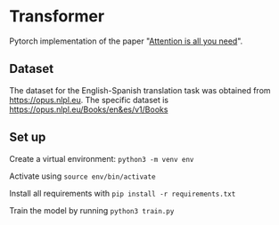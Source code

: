 # Transformer

Pytorch implementation of the paper "[Attention is all you need](https://arxiv.org/pdf/1706.03762)".

## Dataset

The dataset for the English-Spanish translation task was obtained from https://opus.nlpl.eu. The specific dataset is https://opus.nlpl.eu/Books/en&es/v1/Books

## Set up

Create a virtual environment: `python3 -m venv env`

Activate using `source env/bin/activate`

Install all requirements with `pip install -r requirements.txt`

Train the model by running `python3 train.py`